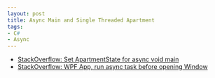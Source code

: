```yaml
---
layout: post
title: Async Main and Single Threaded Apartment
tags:
- C#
- Async
---
```

- [StackOverflow: Set ApartmentState for async void main](https://stackoverflow.com/questions/47553489/set-apartmentstate-for-async-void-main)
- [StackOverflow: WPF App, run async task before opening Window](https://stackoverflow.com/questions/49701102/wpf-app-run-async-task-before-opening-window)
